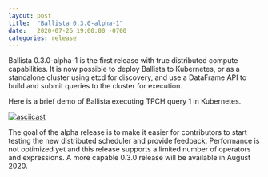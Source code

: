 ```yaml
---
layout: post
title:  "Ballista 0.3.0-alpha-1"
date:   2020-07-26 19:00:00 -0700
categories: release
---
```


Ballista 0.3.0-alpha-1 is the first release with true distributed compute capabilities. It is now possible to deploy
Ballista to Kubernetes, or as a standalone cluster using etcd for discovery, and use a DataFrame API to build and
submit queries to the cluster for execution.

Here is a brief demo of Ballista executing TPCH query 1 in Kubernetes. 

[![asciicast](https://asciinema.org/a/349833.svg)](https://asciinema.org/a/349833)

The goal of the alpha release is to make it easier for contributors to start testing the new distributed scheduler and
provide feedback. Performance is not optimized yet and this release supports a limited number of operators and 
expressions. A more capable 0.3.0 release will be available in August 2020. 




 

